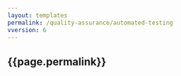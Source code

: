 ```yaml
---
layout: templates
permalink: /quality-assurance/automated-testing
vversion: 6
---
```



## {{page.permalink}} 